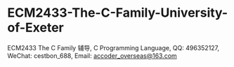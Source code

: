 # ECM2433-The-C-Family-University-of-Exeter
ECM2433 The C Family 辅导, C Programming Language, QQ: 496352127, WeChat: cestbon_688, Email: accoder_overseas@163.com
